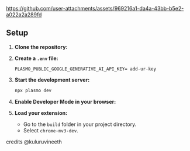 
https://github.com/user-attachments/assets/969216a1-da4a-43bb-b5e2-a022a2a289fd


## Setup

1. **Clone the repository:**

2. **Create a `.env` file:**

   ```env
   PLASMO_PUBLIC_GOOGLE_GENERATIVE_AI_API_KEY= add-ur-key
   ```

3. **Start the development server:**

   ```bash
   npx plasmo dev
   ```

4. **Enable Developer Mode in your browser:**

5. **Load your extension:**

   - Go to the `build` folder in your project directory.
   - Select `chrome-mv3-dev`.

credits @kuluruvineeth
